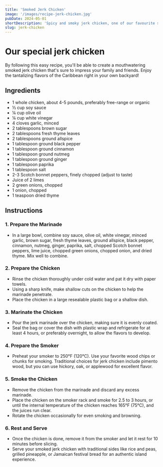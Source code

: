 ```yaml
---
title: 'Smoked Jerk Chicken'
image: '/images/recipe-jerk-chicken.jpg'
pubDate: 2024-05-01
shortDescription: 'Spicy and smoky jerk chicken, one of our favourite smoking dishes.'
slug: jerk-chicken
---
```


# Our special jerk chicken

By following this easy recipe, you'll be able to create a mouthwatering smoked jerk chicken that's sure to impress your family and friends. Enjoy the tantalizing flavors of the Caribbean right in your own backyard!

## Ingredients

- 1 whole chicken, about 4-5 pounds, preferably free-range or organic
- ½ cup soy sauce
- ¼ cup olive oil
- ¼ cup white vinegar
- 4 cloves garlic, minced
- 2 tablespoons brown sugar
- 2 tablespoons fresh thyme leaves
- 2 tablespoons ground allspice
- 1 tablespoon ground black pepper
- 1 tablespoon ground cinnamon
- 1 tablespoon ground nutmeg
- 1 tablespoon ground ginger
- 1 tablespoon paprika
- 1 tablespoon salt
- 2-3 Scotch bonnet peppers, finely chopped (adjust to taste)
- Juice of 2 limes
- 2 green onions, chopped
- 1 onion, chopped
- 1 teaspoon dried thyme      

## Instructions

### 1. Prepare the Marinade

- In a large bowl, combine soy sauce, olive oil, white vinegar, minced garlic, brown sugar, fresh thyme leaves, ground allspice, black pepper, cinnamon, nutmeg, ginger, paprika, salt, chopped Scotch bonnet peppers, lime juice, chopped green onions, chopped onion, and dried thyme. Mix well to combine.

### 2. Prepare the Chicken

- Rinse the chicken thoroughly under cold water and pat it dry with paper towels.
- Using a sharp knife, make shallow cuts on the chicken to help the marinade penetrate.
- Place the chicken in a large resealable plastic bag or a shallow dish.

### 3. Marinate the Chicken

- Pour the jerk marinade over the chicken, making sure it is evenly coated.
- Seal the bag or cover the dish with plastic wrap and refrigerate for at least 4 hours, or preferably overnight, to allow the flavors to develop.

### 4. Prepare the Smoker

- Preheat your smoker to 250°F (120°C). Use your favorite wood chips or chunks for smoking. Traditional choices for jerk chicken include pimento wood, but you can use hickory, oak, or applewood for excellent flavor.

### 5. Smoke the Chicken

- Remove the chicken from the marinade and discard any excess marinade.
- Place the chicken on the smoker rack and smoke for 2.5 to 3 hours, or until the internal temperature of the chicken reaches 165°F (75°C), and the juices run clear.
- Rotate the chicken occasionally for even smoking and browning.

### 6. Rest and Serve

- Once the chicken is done, remove it from the smoker and let it rest for 10 minutes before slicing.
- Serve your smoked jerk chicken with traditional sides like rice and peas, grilled pineapple, or Jamaican festival bread for an authentic island experience.

